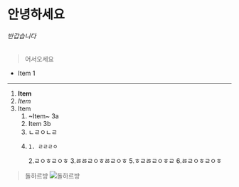 # 안녕하세요
###### 반갑습니다
> 어서오세요
* Item 1 
___
1. **Item** 
1. *Item* 
1. Item
    1. ~Item~ 3a 
    1. Item 3b
    2. ㄴㄹㅇㄴㄹ
    3. 
           1. ㄹㄹㄹㅇ
       2.ㄹㅇㅎㄹㅇㅎ
       3.ㅀㅀㄹㅇㅎㅀㄹㅇㅎ
             5.ㅎㄹㅀㄹㅇㅎㄹ
       6.ㅀㄹㅇㅎㄹㅇㅎ
       
> 돌하르방
![돌하르방](https://www.agoda.com/wp-content/uploads/2024/02/Jeju-Island-hotels-things-to-do-in-Jeju-Island-South-Korea.jpg)

